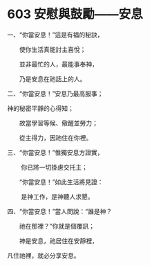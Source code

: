 # 603 安慰與鼓勵——安息

一、“你當安息！”這是有福的秘訣，

　　使你生活真能討主喜悅；

　　並非最忙的人，最能事奉神，

　　乃是安息在祂話上的人。

二、“你當安息！”安息乃最高服事；

神的秘密平靜的心得知；

　　故當學習等候、儆醒並勞力；

　　從主得力，因祂住在你裡。

三、“你當安息！”惟獨安息方證實，

　　 你已將一切掛慮交托主；

　　“你當安息！”如此生活將見證：

　　 是神工作，是神聽人求懇。

四、“你當安息！”當人問說：“誰是神？

　　祂在那裡？”你就是個覆訊；

　　神是安息，祂居住在安靜裡，

凡住祂裡，就必分享安息。

